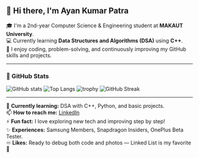 ## 👋 Hi there, I'm Ayan Kumar Patra

🎓 I'm a 2nd-year Computer Science & Engineering student at **MAKAUT University**.  
💻 Currently learning **Data Structures and Algorithms (DSA)** using **C++**.  
🚀 I enjoy coding, problem-solving, and continuously improving my GitHub skills and projects.

---

### 🧰 GitHub Stats

![GitHub stats](https://github-readme-stats.vercel.app/api?username=ayankumarpatra&show_icons=true&theme=dark)
![Top Langs](https://github-readme-stats.vercel.app/api/top-langs/?username=ayankumarpatra&layout=compact&theme=dark)
![trophy](https://github-profile-trophy.vercel.app/?username=ayankumarpatra&theme=dark)
![GitHub Streak](https://github-readme-streak-stats.herokuapp.com/?user=ayankumarpatra&theme=dark)

---

🌱 **Currently learning:** DSA with C++, Python, and basic projects.  
📫 **How to reach me:** [LinkedIn](https://www.linkedin.com/in/ayankrpatra)  
⚡ **Fun fact:** I love exploring new tech and improving step by step!  
✨ **Experiences:** Samsung Members, Snapdragon Insiders, OnePlus Beta Tester.  
♾️ **Likes:** Ready to debug both code and photos — Linked List is my favorite 🙂  




<!--
**ayankumarpatra/ayankumarpatra** is a ✨ _special_ ✨ repository because its `README.md` (this file) appears on your GitHub profile.

Here are some ideas to get you started:

- 🔭 I’m currently working on ...
- 🌱 I’m currently learning ...
- 👯 I’m looking to collaborate on ...
- 🤔 I’m looking for help with ...
- 💬 Ask me about ...
- 📫 How to reach me: ...
- 😄 Pronouns: ...
- ⚡ Fun fact: ...
-->
